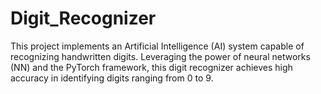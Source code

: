 # Digit_Recognizer
This project implements an Artificial Intelligence (AI) system capable of recognizing handwritten digits. Leveraging the power of neural networks (NN) and the PyTorch framework, this digit recognizer achieves high accuracy in identifying digits ranging from 0 to 9.
